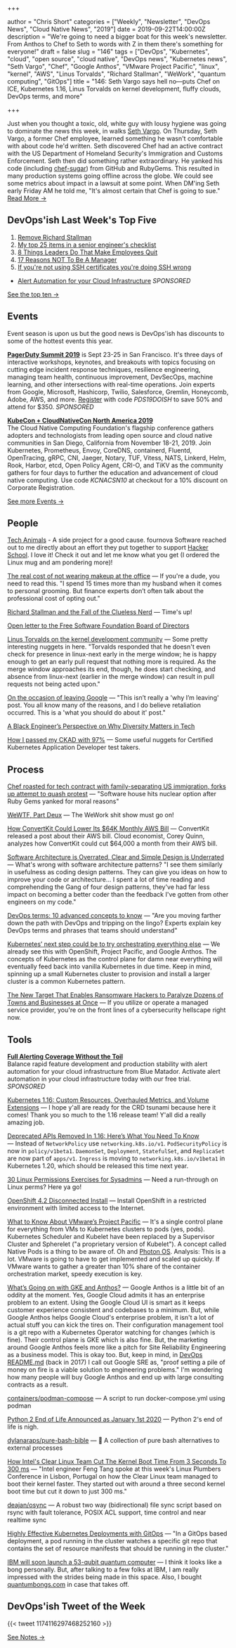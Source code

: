 +++

author = "Chris Short"
categories = ["Weekly", "Newsletter", "DevOps News", "Cloud Native News", "2019"]
date = 2019-09-22T14:00:00Z
description = "We're going to need a bigger boat for this week's newsletter. From Anthos to Chef to Seth to words with Z in them there's something for everyone!"
draft = false
slug = "146"
tags = ["DevOps", "Kubernetes", "cloud", "open source", "cloud native", "DevOps news", "Kubernetes news", "Seth Vargo", "Chef", "Google Anthos", "VMware Project Pacific", "linux", "kernel", "AWS", "Linus Torvalds", "Richard Stallman", "WeWork", "quantum computing", "GitOps"]
title = "146: Seth Vargo says hell no—puts Chef on ICE, Kubernetes 1.16, Linus Torvalds on kernel development, fluffy clouds, DevOps terms, and more"

+++

Just when you thought a toxic, old, white guy with lousy hygiene was going to dominate the news this week, in walks [Seth Vargo](https://twitter.com/sethvargo). On Thursday, Seth Vargo, a former Chef employee, learned something he wasn't comfortable with about code he'd written. Seth discovered Chef had an active contract with the US Department of Homeland Security's Immigration and Customs Enforcement. Seth then did something rather extraordinary. He yanked his code (including [chef-sugar](https://github.com/sethvargo/chef-sugar)) from GitHub and RubyGems. This resulted in many production systems going offline across the globe. We could see some metrics about impact in a lawsuit at some point. When DM'ing Seth early Friday AM he told me, "It's almost certain that Chef is going to sue." [Read More →](https://chrisshort.net/seth-vargo-says-hell-noputs-chef-on-ice/)

## DevOps'ish Last Week's Top Five

1. [Remove Richard Stallman](https://medium.com/@selamie/remove-richard-stallman-fec6ec210794)
1. [My top 25 items in a senior engineer's checklist](https://medium.com/@littleblah/my-top-25-items-in-a-senior-engineers-checklist-c8e9f9f6e3c2)
1. [8 Things Leaders Do That Make Employees Quit](https://hbr.org/2019/09/8-things-leaders-do-that-make-employees-quit)
1. [17 Reasons NOT To Be A Manager](https://charity.wtf/2019/09/08/reasons-not-to-be-a-manager/)
1. [If you're not using SSH certificates you're doing SSH wrong](https://smallstep.com/blog/use-ssh-certificates/)

* [Alert Automation for your Cloud Infrastructure](https://www.bluematador.com/devopsish) *SPONSORED*

[See the top ten →](https://devopsish.com/146/notes/)

## Events

Event season is upon us but the good news is DevOps'ish has discounts to some of the hottest events this year.

[**PagerDuty Summit 2019**](https://summit.pagerduty.com/) is Sept 23-25 in San Francisco. It's three days of interactive workshops, keynotes, and breakouts with topics focusing on cutting edge incident response techniques, resilience engineering, managing team health, continuous improvement, DevSecOps, machine learning, and other intersections with real-time operations. Join experts from Google, Microsoft, Hashicorp, Twilio, Salesforce, Gremlin, Honeycomb, Adobe, AWS, and more. [Register](https://summit.pagerduty.com/summit2019/register?c_280637=PDS19OT) with code *PDS19DOISH* to save 50% and attend for $350. *SPONSORED*

[**KubeCon + CloudNativeCon North America 2019**](https://cshort.co/kcna19)  
The Cloud Native Computing Foundation's flagship conference gathers adopters and technologists from leading open source and cloud native communities in San Diego, California from November 18-21, 2019. Join Kubernetes, Prometheus, Envoy, CoreDNS, containerd, Fluentd, OpenTracing, gRPC, CNI, Jaeger, Notary, TUF, Vitess, NATS, Linkerd, Helm, Rook, Harbor, etcd, Open Policy Agent, CRI-O, and TiKV as the community gathers for four days to further the education and advancement of cloud native computing. Use code *KCNACSN10* at checkout for a 10% discount on Corporate Registration.

[See more Events →](https://devopsish.com/146/events/)

## People

[Tech Animals](http://www.git-tower.com/blog/tech-animals) - A side project for a good cause. fournova Software reached out to me directly about an effort they put together to support [Hacker School](https://www.betterplace.org/en/projects/58054-hacker-school-inspire-young-people-for-coding-and-integrate-refugees). I love it! Check it out and let me know what you get (I ordered the Linux mug and am pondering more)!

[The real cost of not wearing makeup at the office](https://www.fastcompany.com/90400807/the-real-cost-of-not-wearing-makeup-at-the-office) — If you're a dude, you need to read this. "I spend 15 times more than my husband when it comes to personal grooming. But finance experts don’t often talk about the professional cost of opting out."

[Richard Stallman and the Fall of the Clueless Nerd](https://www.wired.com/story/richard-stallman-and-the-fall-of-the-clueless-nerd/) — Time's up!

[Open letter to the Free Software Foundation Board of Directors](https://www.redhat.com/en/blog/open-letter-free-software-foundation-board-directors)

[Linus Torvalds on the kernel development community](https://lwn.net/SubscriberLink/799219/cfc5362a1bf6bc5a/) — Some pretty interesting nuggets in here. "Torvalds responded that he doesn't even check for presence in linux-next early in the merge window; he is happy enough to get an early pull request that nothing more is required. As the merge window approaches its end, though, he does start checking, and absence from linux-next (earlier in the merge window) can result in pull requests not being acted upon."

[On the occasion of leaving Google](https://medium.com/@Irenes/on-the-occasion-of-leaving-google-b8c7029c8d8b) — "This isn’t really a 'why I’m leaving' post. You all know many of the reasons, and I do believe retaliation occurred. This is a 'what you should do about it' post."

[A Black Engineer’s Perspective on Why Diversity Matters in Tech](https://peopleofcolorintech.com/interview/a-black-engineers-perspective-on-why-diversity-matters-in-tech/)

[How I passed my CKAD with 97%](https://medium.com/@kgamanji/how-i-passed-my-ckad-with-97-6b54dcffa72f) — Some useful nuggets for Certified Kubernetes Application Developer test takers.

## Process

[Chef roasted for tech contract with family-separating US immigration, forks up attempt to quash protest](https://www.theregister.co.uk/2019/09/20/chef_roasted_for_ice_dealings/) — "Software house hits nuclear option after Ruby Gems yanked for moral reasons"

[WeWTF, Part Deux](https://www.profgalloway.com/wewtf-part-deux) — The WeWork shit show must go on!

[How ConvertKit Could Lower Its $64K Monthly AWS Bill](https://www.lastweekinaws.com/blog/how-convertkit-could-lower-its-64k-monthly-aws-bill/) — ConvertKit released a post about their AWS bill. Cloud economist, Corey Quinn, analyzes how ConvertKit could cut $64,000 a month from their AWS bill.

[Software Architecture is Overrated, Clear and Simple Design is Underrated](https://blog.pragmaticengineer.com/software-architecture-is-overrated/) — What's wrong with software architecture patterns? "I see them similarly in usefulness as coding design patterns. They can give you ideas on how to improve your code or architecture... I spent a lot of time reading and comprehending the Gang of four design patterns, they've had far less impact on becoming a better coder than the feedback I've gotten from other engineers on my code."

[DevOps terms: 10 advanced concepts to know](https://enterprisersproject.com/article/2019/9/devops-terms-10-advanced) — "Are you moving farther down the path with DevOps and tripping on the lingo? Experts explain key DevOps terms and phrases that teams should understand"

[Kubernetes’ next step could be to try orchestrating everything else](https://www.zdnet.com/article/kubernetes-next-step-could-be-to-try-orchestrating-everything-else/) — We already see this with OpenShift, Project Pacific, and Google Anthos. The concepts of Kubernetes as the control plane for damn near everything will eventually feed back into vanilla Kubernetes in due time. Keep in mind, spinning up a small Kubernetes cluster to provision and install a larger cluster is a common Kubernetes pattern.

[The New Target That Enables Ransomware Hackers to Paralyze Dozens of Towns and Businesses at Once](https://www.propublica.org/article/the-new-target-that-enables-ransomware-hackers-to-paralyze-dozens-of-towns-and-businesses-at-once) — If you utilize or operate a managed service provider, you're on the front lines of a cybersecurity hellscape right now.

## Tools

[**Full Alerting Coverage Without the Toil**](https://www.bluematador.com/devopsish)  
Balance rapid feature development and production stability with alert automation for your cloud infrastructure from Blue Matador. Activate alert automation in your cloud infrastructure today with our free trial. *SPONSORED*

[Kubernetes 1.16: Custom Resources, Overhauled Metrics, and Volume Extensions](https://kubernetes.io/blog/2019/09/18/kubernetes-1-16-release-announcement/) — I hope y'all are ready for the CRD tsunami because here it comes! Thank you so much to the 1.16 release team! Y'all did a really amazing job.

[Deprecated APIs Removed In 1.16: Here’s What You Need To Know](https://kubernetes.io/blog/2019/07/18/api-deprecations-in-1-16/) — Instead of `NetworkPolicy` use `networking.k8s.io/v1`. `PodSecurityPolicy` is now in `policy/v1beta1`. `DaemonSet`, `Deployment`, `StatefulSet`, and `ReplicaSet` are now part of `apps/v1`. `Ingress` is moving to `networking.k8s.io/v1beta1` in Kubernetes 1.20, which should be released this time next year.

[30 Linux Permissions Exercises for Sysadmins](https://devconnected.com/30-linux-permissions-exercises-for-sysadmins/) — Need a run-through on Linux perms? Here ya go!

[OpenShift 4.2 Disconnected Install](https://blog.openshift.com/openshift-4-2-disconnected-install/) — Install OpenShift in a restricted environment with limited access to the Internet.

[What to Know About VMware’s Project Pacific](https://thenewstack.io/5-things-to-know-about-vmwares-project-pacific/) — It's a single control plane for everything from VMs to Kubernetes clusters to pods (yes, pods). Kubernetes Scheduler and Kubelet have been replaced by a Supervisor Cluster and Spherelet ("a proprietary version of Kubelet"). A concept called Native Pods is a thing to be aware of. Oh and [Photon OS](https://vmware.github.io/photon/). Analysis: This is a lot. VMware is going to have to get implemented and scaled up quickly. If VMware wants to gather a greater than 10% share of the container orchestration market, speedy execution is key.

[What’s Going on with GKE and Anthos?](https://bravenewgeek.com/whats-going-on-with-gke-and-anthos/) — Google Anthos is a little bit of an oddity at the moment. Yes, Google Cloud admits it has an enterprise problem to an extent. Using the Google Cloud UI is smart as it keeps customer experience consistent and codebases to a minimum. But, while Google Anthos helps Google Cloud's enterprise problem, it isn't a lot of actual stuff you can kick the tires on. Their configuration management tool is a git repo with a Kubernetes Operator watching for changes (which is fine). Their control plane is GKE which is also fine. But, the marketing around Google Anthos feels more like a pitch for Site Reliability Engineering as a business model. This is okay too. But, keep in mind, in [DevOps README.md](https://github.com/chris-short/DevOps-README.md) (back in 2017) I call out Google SRE as, "proof setting a pile of money on fire is a viable solution to engineering problems." I'm wondering how many people will buy Google Anthos and end up with large consulting contracts as a result.

[containers/podman-compose](https://github.com/containers/podman-compose) — A script to run docker-compose.yml using podman

[Python 2 End of Life Announced as January 1st 2020](https://www.infoq.com/news/2019/09/python-2-end-of-life-approaching/) — Python 2's end of life is nigh.

[dylanaraps/pure-bash-bible](https://github.com/dylanaraps/pure-bash-bible) — 📖 A collection of pure bash alternatives to external processes

[How Intel's Clear Linux Team Cut The Kernel Boot Time From 3 Seconds To 300 ms](https://www.phoronix.com/scan.php?page=news_item&px=Clear-Linux-Kernel-3s-to-300ms) — "Intel engineer Feng Tang spoke at this week's Linux Plumbers Conference in Lisbon, Portugal on how the Clear Linux team managed to boot their kernel faster. They started out with around a three second kernel boot time but cut it down to just 300 ms."

[deajan/osync](https://github.com/deajan/osync) — A robust two way (bidirectional) file sync script based on rsync with fault tolerance, POSIX ACL support, time control and near realtime sync

[Highly Effective Kubernetes Deployments with GitOps](https://medium.com/@timfpark/highly-effective-kubernetes-deployments-with-gitops-c7a0354f1446) — "In a GitOps based deployment, a pod running in the cluster watches a specific git repo that contains the set of resource manifests that should be running in the cluster."

[IBM will soon launch a 53-qubit quantum computer](https://techcrunch.com/2019/09/18/ibm-will-soon-launch-a-53-qubit-quantum-computer/) — I think it looks like a bong personally. But, after talking to a few folks at IBM, I am really impressed with the strides being made in this space. Also, I bought [quantumbongs.com](http://quantumbongs.com/) in case that takes off.

## DevOps'ish Tweet of the Week

{{< tweet 1174116297468252160 >}}

[See Notes →](https://devopsish.com/146/notes/)
